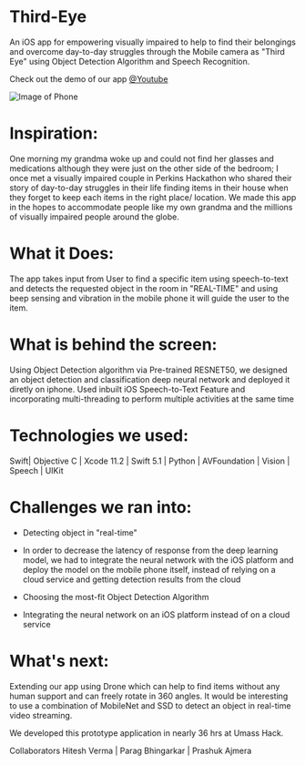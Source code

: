 # Third-Eye
An iOS app for empowering visually impaired to help to find their belongings and overcome day-to-day struggles through the Mobile camera as "Third Eye" using Object Detection Algorithm and Speech Recognition.

Check out the demo of our app [@Youtube](https://www.youtube.com/watch?v=b543EcMP2SA&feature=emb_logo)

![Image of Phone](https://hackumass.blob.core.windows.net/hackumass-vii/project/Third%20Eye.png?1571581038)

# Inspiration:
One morning my grandma woke up and could not find her glasses and medications although they were just on the other side of the bedroom; I once met a visually impaired couple in Perkins Hackathon who shared their story of day-to-day struggles in their life finding items in their house when they forget to keep each items in the right place/ location. We made this app in the hopes to accommodate people like my own grandma and the millions of visually impaired people around the globe.

# What it Does:

The app takes input from User to find a specific item using speech-to-text and detects the requested object in the room in "REAL-TIME" and using beep sensing and vibration in the mobile phone it will guide the user to the item.

# What is behind the screen:
Using Object Detection algorithm via Pre-trained RESNET50, we designed an object detection and classification deep neural network and  deployed it diretly on iphone. Used inbuilt iOS Speech-to-Text Feature and incorporating multi-threading to perform multiple activities at the same time

# Technologies we used:

Swift| Objective C | Xcode 11.2 | Swift 5.1 | Python | AVFoundation | Vision | Speech | UIKit

# Challenges we ran into:
- Detecting object in "real-time"

- In order to decrease the latency of response from the deep learning model, we had to integrate the neural network with the iOS platform and deploy the model on the mobile phone itself, instead of relying on a cloud service and getting detection results from the cloud

- Choosing the most-fit Object Detection Algorithm

- Integrating the neural network on an iOS platform instead of on a cloud service

# What's next:
Extending our app using Drone which can help to find items without any human support and can freely rotate in 360 angles. It would be interesting to use a combination of MobileNet and SSD to detect an object in real-time video streaming.

We developed this prototype application in nearly 36 hrs at Umass Hack.

Collaborators Hitesh Verma | Parag Bhingarkar | Prashuk Ajmera
